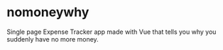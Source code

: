 # nomoneywhy

Single page Expense Tracker app made with Vue that tells you why you suddenly have no more money.

